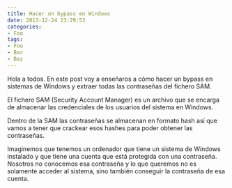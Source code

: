 ```yaml
---
title: Hacer un bypass en Windows
date: 2013-12-24 23:29:53
categories:
- Foo
tags:
- Foo
- Bar
- Baz
---
```


Hola a todos. En este post voy a enseñaros a cómo hacer un bypass en sistemas de Windows y extraer todas las contraseñas del fichero SAM.

El fichero SAM (Security Account Manager) es un archivo que se encarga de almacenar las credenciales de los usuarios del sistema en Windows.

Dentro de la SAM las contraseñas se almacenan en formato hash así que vamos a tener que crackear esos hashes para poder obtener las contraseñas.

Imaginemos que tenemos un ordenador que tiene un sistema de Windows instalado y que tiene una cuenta que está protegida con una contraseña. Nosotros no conocemos esa contraseña y lo que queremos no es solamente acceder al sistema, sino también conseguir la contraseña de esa cuenta.

